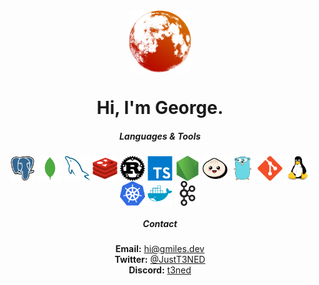 <div align="center">
  <img align="center" width="100px" src="./assets/logo.png">
  <h1>Hi, I'm George.</h1>
  <h5>Languages & Tools</h5>
  <img align="center" width="40px" src="./assets/databases/postgresql.svg">
  <img align="center" width="40px" src="./assets/databases/mongodb.svg">
  <img align="center" width="40px" src="./assets/databases/mysql.svg">
  <img align="center" width="40px" src="./assets/databases/redis.svg">
  <img align="center" width="40px" src="./assets/languages/rust.svg">
  <img align="center" width="40px" src="./assets/languages/typescript.svg">
  <img align="center" width="40px" src="./assets/languages/nodejs.svg">
  <img align="center" width="40px" src="./assets/languages/bun.svg">
  <img align="center" width="40px" src="./assets/languages/go.svg">
  <img align="center" width="40px" src="./assets/tools/git.svg">
  <img align="center" width="40px" src="./assets/tools/linux.svg">
  <img align="center" width="40px" src="./assets/tools/kubernetes.svg">
  <img align="center" width="40px" src="./assets/tools/docker.svg">
  <img align="center" width="40px" src="./assets/tools/kafka.svg">
  <br>
  <h5>Contact</h5>
  <strong>Email:</strong> <a href="mailto:hi@gmiles.dev">hi@gmiles.dev</a>
  <br>
  <strong>Twitter:</strong> <a href="https://x.com/JustT3NED">@JustT3NED</a>
  <br>
  <strong>Discord:</strong> <a href="https://discord.com/users/424566306042544128">t3ned</a>
</div>
